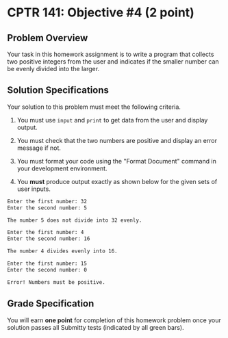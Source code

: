 # CPTR 141: Objective #4 (2 point)

## Problem Overview

Your task in this homework assignment is to write a program that collects two positive integers from the user and indicates if the smaller number can be evenly divided into the larger.

## Solution Specifications

Your solution to this problem must meet the following criteria.

1. You must use `input` and `print` to get data from the user and display output.

2. You must check that the two numbers are positive and display an error message if not.

3. You must format your code using the "Format Document" command in your development environment.

4. You **must** produce output exactly as shown below for the given sets of user inputs.

```html
Enter the first number: 32
Enter the second number: 5

The number 5 does not divide into 32 evenly.
```

```html
Enter the first number: 4
Enter the second number: 16

The number 4 divides evenly into 16.
```

```html
Enter the first number: 15
Enter the second number: 0

Error! Numbers must be positive.
```


## Grade Specification

You will earn **one point** for completion of this homework problem once your solution passes all Submitty tests (indicated by all green bars).
